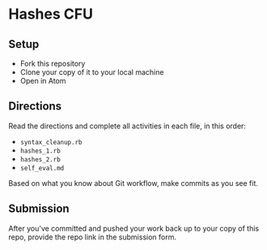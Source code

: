 # Hashes CFU

## Setup

- Fork this repository
- Clone your copy of it to your local machine
- Open in Atom

## Directions

Read the directions and complete all activities in each file, in this order:
- `syntax_cleanup.rb`
- `hashes_1.rb`
- `hashes_2.rb`
- `self_eval.md`

Based on what you know about Git workflow, make commits as you see fit.

## Submission

After you've committed and pushed your work back up to your copy of this repo, provide the repo link in the submission form.
